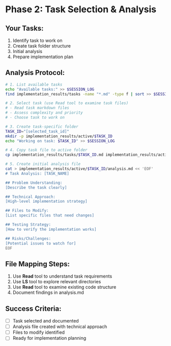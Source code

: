 # Phase 2: Task Selection & Analysis

## Your Tasks:
1. Identify task to work on
2. Create task folder structure
3. Initial analysis
4. Prepare implementation plan

## Analysis Protocol:
```bash
# 1. List available tasks
echo "Available tasks:" >> $SESSION_LOG
find implementation_results/tasks -name "*.md" -type f | sort >> $SESSION_LOG

# 2. Select task (use Read tool to examine task files)
# - Read task markdown files
# - Assess complexity and priority
# - Choose task to work on

# 3. Create task-specific folder
TASK_ID="[selected_task_id]"
mkdir -p implementation_results/active/$TASK_ID
echo "Working on task: $TASK_ID" >> $SESSION_LOG

# 4. Copy task file to active folder
cp implementation_results/tasks/$TASK_ID.md implementation_results/active/$TASK_ID/

# 5. Create initial analysis file
cat > implementation_results/active/$TASK_ID/analysis.md << 'EOF'
# Task Analysis: [TASK_NAME]

## Problem Understanding:
[Describe the task clearly]

## Technical Approach:
[High-level implementation strategy]

## Files to Modify:
[List specific files that need changes]

## Testing Strategy:
[How to verify the implementation works]

## Risks/Challenges:
[Potential issues to watch for]
EOF
```

## File Mapping Steps:
1. Use **Read** tool to understand task requirements
2. Use **LS** tool to explore relevant directories
3. Use **Read** tool to examine existing code structure
4. Document findings in analysis.md

## Success Criteria:
- [ ] Task selected and documented
- [ ] Analysis file created with technical approach
- [ ] Files to modify identified
- [ ] Ready for implementation planning
